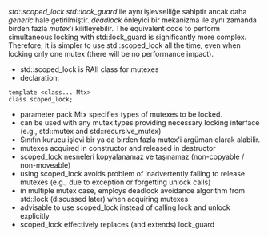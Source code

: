 _std::scoped_lock_ _std::lock_guard_ ile aynı işlevselliğe sahiptir ancak daha _generic_ hale getirilmiştir. 
_deadlock_ önleyici bir mekanizma ile aynı zamanda birden fazla _mutex_'i kilitleyebilir.
The equivalent code to perform simultaneous locking with std::lock_guard is significantly more complex.
Therefore, it is simpler to use std::scoped_lock all the time, even when locking only one mutex (there will be no performance impact).

+ std::scoped_lock is RAII class for mutexes
+ declaration:
```
template <class... Mtx> 
class scoped_lock;
```
+ parameter pack Mtx specifies types of mutexes to be locked.
+ can be used with any mutex types providing necessary locking interface (e.g., std::mutex and std::recursive_mutex)
+ Sınıfın kurucu işlevi bir ya da birden fazla mutex'i argüman olarak alabilir.
+ mutexes acquired in constructor and released in destructor
+ scoped_lock nesneleri kopyalanamaz ve taşınamaz (non-copyable / non-moveable)
+ using scoped_lock avoids problem of inadvertently failing to release mutexes (e.g., due to exception or forgetting unlock calls)
+ in multiple mutex case, employs deadlock avoidance algorithm from std::lock (discussed later) when acquiring mutexes
+ advisable to use scoped_lock instead of calling lock and unlock explicitly
+ scoped_lock effectively replaces (and extends) lock_guard

